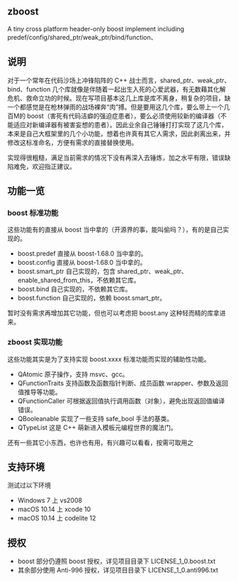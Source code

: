 zboost
-------------------
A tiny cross platform header-only boost implement including predef/config/shared_ptr/weak_ptr/bind/function、


## 说明
对于一个常年在代码沙场上冲锋陷阵的 C++ 战士而言，shared_ptr、weak_ptr、bind、function 几个库就像是伴随着一起出生入死的心爱武器，有无数藉其化解危机、救命立功的时候。现在写项目基本这几上库是库不离身，稍复杂的项目，缺一个都感觉是在枪林弹雨的战场裸奔“肉”搏。但是要用这几个库，要么带上一个几百M的 boost（害死有代码洁癖的强迫症患者），要么必须使用较新的编译器（不能适应对新编译器有被害妄想的患者）。因此业余自己锤锤打打实现了这几个库，本来是自己大框架里的几个小功能，想着也许真有其它人需求，因此剥离出来，并修改这标准命名，方便有需求的直接替换使用。

实现得很粗糙，满足当前需求的情况下没有再深入去锤炼，加之水平有限，错误缺陷难免，欢迎指正建议。

## 功能一览

### boost 标准功能

这些功能有的直接从 boost 当中拿的（开源界的事，能叫偷吗？），有的是自己实现的。
- boost.predef 直接从 boost-1.68.0 当中拿的。
- boost.config 直接从 boost-1.68.0 当中拿的。
- boost.smart_ptr 自己实现的，包含 shared_ptr、weak_ptr、enable_shared_from_this，不依赖其它库。
- boost.bind 自己实现的，不依赖其它库。
- boost.function 自己实现的，依赖 boost.smart_ptr。

暂时没有需求再增加其它功能，但也可以考虑把 boost.any 这种轻而精的库拿进来。

### zboost 实现功能

这些功能其实是为了支持实现 boost.xxxx 标准功能而实现的辅助性功能。
- QAtomic 原子操作，支持 msvc、gcc。
- QFunctionTraits 支持函数及函数指针判断、成员函数 wrapper、参数及返回值推导等功能。
- QFunctionCaller 可根据返回值执行调用函数（对象），避免出现返回值编译错误。
- QBooleanable 实现了一些支持 safe_bool 手法的基类。
- QTypeList 这是 C++ 萌新进入模板元编程世界的魔法门。

还有一些其它小东西，也许也有用，有兴趣可以看看，按需可取用之


## 支持环境

测试过以下环境
- Windows 7 上 vs2008
- macOS 10.14 上 xcode 10
- macOS 10.14 上 codelite 12


## 授权

- boost 部分仍遵照 boost 授权，详见项目目录下 LICENSE_1_0.boost.txt
- 其余部分使用 Anti-996 授权，详见项目目录下 LICENSE_1_0.anti996.txt

